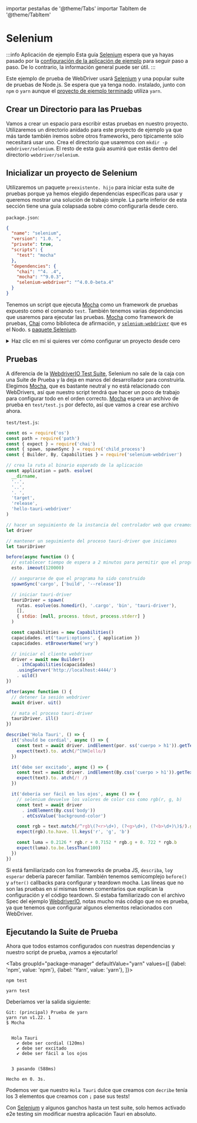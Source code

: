 importar pestañas de '@theme/Tabs' importar TabItem de '@theme/TabItem'

# Selenium

:::info Aplicación de ejemplo
Esta guía [Selenium][] espera que ya hayas pasado por la [configuración de la aplicación de ejemplo][] para seguir paso a paso. De lo contrario, la información general puede ser útil.
:::

Este ejemplo de prueba de WebDriver usará [Selenium][] y una popular suite de pruebas de Node.js. Se espera que ya tenga nodo. instalado, junto con `npm` o `yarn` aunque el [proyecto de ejemplo terminado][] utiliza `yarn`.

## Crear un Directorio para las Pruebas

Vamos a crear un espacio para escribir estas pruebas en nuestro proyecto. Utilizaremos un directorio anidado para este proyecto de ejemplo ya que más tarde también iremos sobre otros frameworks, pero típicamente sólo necesitará usar uno. Crea el directorio que usaremos con `mkdir -p webdriver/selenium`. El resto de esta guía asumirá que estás dentro del directorio `webdriver/selenium`.

## Inicializar un proyecto de Selenium

Utilizaremos un paquete `preexistente. hijo` para iniciar esta suite de pruebas porque ya hemos elegido dependencias específicas para usar y queremos mostrar una solución de trabajo simple. La parte inferior de esta sección tiene una guía colapsada sobre cómo configurarla desde cero.

`package.json`:

```json
{
  "name": "selenium",
  "version": "1.0. ",
  "private": true,
  "scripts": {
    "test": "mocha"
  },
  "dependencies": {
    "chai": "^4. .4",
    "mocha": "^9.0.3",
    "selenium-webdriver": "^4.0.0-beta.4"
  }
}
```

Tenemos un script que ejecuta [Mocha][] como un framework de pruebas expuesto como el comando `test`. También tenemos varias dependencias que usaremos para ejecutar las pruebas. [Mocha][] como framework de pruebas, [Chai][] como biblioteca de afirmación, y [`selenium-webdriver`][] que es el Nodo. s [paquete Selenium][].

<details><summary>Haz clic en mí si quieres ver cómo configurar un proyecto desde cero</summary>

Si quieres instalar las dependencias desde cero, simplemente ejecuta el siguiente comando.

<Tabs groupId="package-manager"
defaultValue="yarn"
values={[
{label: 'npm', value: 'npm'}, {label: 'Yarn', value: 'yarn'},
]}>
<TabItem value="npm">

```shell
npm install mocha chai selenium-webdriver
```

</TabItem>

<TabItem value="yarn">

```shell
yarn add mocha chai selenium-webdriver
```

</TabItem>
</Tabs>

Yo sugiero también añadir un `"test": "mocha"` elemento en el paquete `. hijo` `"scripts"` clave para que Mocha en ejecución pueda ser llamado simplemente con

<Tabs groupId="package-manager"
defaultValue="yarn"
values={[
{label: 'npm', value: 'npm'}, {label: 'Yarn', value: 'yarn'},
]}>
<TabItem value="npm">

```shell
npm test
```

</TabItem>

<TabItem value="yarn">

```shell
yarn test
```

</TabItem>
</Tabs>

</details>

## Pruebas

A diferencia de la [WebdriverIO Test Suite](webdriverio#config), Selenium no sale de la caja con una Suite de Prueba y la deja en manos del desarrollador para construirla. Elegimos [Mocha][], que es bastante neutral y no está relacionado con WebDrivers, así que nuestro script tendrá que hacer un poco de trabajo para configurar todo en el orden correcto. [Mocha][] espera un archivo de prueba en `test/test.js` por defecto, así que vamos a crear ese archivo ahora.

`test/test.js`:

```js
const os = require('os')
const path = require('path')
const { expect } = require('chai')
const { spawn, spawnSync } = require('child_process')
const { Builder, By, Capabilities } = require('selenium-webdriver')

// crea la ruta al binario esperado de la aplicación
const application = path. esolve(
  __dirname,
  '..',
  '..',
  '. ',
  'target',
  'release',
  'hello-tauri-webdriver'
)

// hacer un seguimiento de la instancia del controlador web que creamos
let driver

// mantener un seguimiento del proceso tauri-driver que iniciamos
let tauriDriver

before(async function () {
  // establecer tiempo de espera a 2 minutos para permitir que el programa compile si necesita
  esto. imeout(120000)

  // asegurarse de que el programa ha sido construido
  spawnSync('cargo', ['build', '--release'])

  // iniciar tauri-driver
  tauriDriver = spawn(
    rutas. esolve(os.homedir(), '.cargo', 'bin', 'tauri-driver'),
    [],
    { stdio: [null, process. tdout, process.stderr] }
  )

  const capabilities = new Capabilities()
  capacidades. et('tauri:options', { application })
  capacidades. etBrowserName('wry')

  // iniciar el cliente webdriver
  driver = await new Builder()
    . ithCapabilities(capacidades)
    .usingServer('http://localhost:4444/')
    . uild()
})

after(async function () {
  // detener la sesión webdriver
  await driver. uit()

  // mata el proceso tauri-driver
  tauriDriver. ill()
})

describe('Hola Tauri', () => {
  it('should be cordial', async () => {
    const text = await driver. indElement(por. ss('cuerpo > h1')).getText()
    expect(text).to. atch(/^[hH]ello/)
  })

  it('debe ser excitado', async () => {
    const text = await driver. indElement(By.css('cuerpo > h1')).getText()
    expect(text).to. atch(/! /)
  })

  it('debería ser fácil en los ojos', async () => {
    // selenium devuelve los valores de color css como rgb(r, g, b)
    const text = await driver
      . indElement(By.css('body'))
      . etCssValue('background-color')

    const rgb = text.match(/^rgb\(?<r>\d+), (?<g>\d+), (?<b>\d+)\)$/).groups
    expect(rgb).to.have. ll.keys('r', 'g', 'b')

    const luma = 0.2126 * rgb.r + 0.7152 * rgb.g + 0. 722 * rgb.b
    expect(luma).to.be.lessThan(100)
  })
})
```

Si está familiarizado con los frameworks de prueba JS, `describa`, `lo`y `esperar` debería parecer familiar. También tenemos semicomplejo `before()` y `after()` callbacks para configurar y teardown mocha. Las líneas que no son las pruebas en sí mismas tienen comentarios que explican la configuración y el código teardown. Si estaba familiarizado con el archivo Spec del ejemplo [WebdriverIO](webdriverio#spec), notas mucho más código que no es prueba, ya que tenemos que configurar algunos elementos relacionados con WebDriver.

## Ejecutando la Suite de Prueba

Ahora que todos estamos configurados con nuestras dependencias y nuestro script de prueba, ¡vamos a ejecutarlo!

<Tabs groupId="package-manager"
defaultValue="yarn"
values={[
{label: 'npm', value: 'npm'}, {label: 'Yarn', value: 'yarn'},
]}>
<TabItem value="npm">

```shell
npm test
```

</TabItem>

<TabItem value="yarn">

```shell
yarn test
```

</TabItem>
</Tabs>

Deberíamos ver la salida siguiente:

```text
Git: (principal) Prueba de yarn
yarn run v1.22. 1
$ Mocha


  Hola Tauri
    ✔ debe ser cordial (120ms)
    ✔ debe ser excitado
    ✔ debe ser fácil a los ojos


  3 pasando (588ms)

Hecho en 0. 3s.
```

Podemos ver que nuestro `Hola Tauri` dulce que creamos con `decribe` tenía los 3 elementos que creamos con `¡` pase sus tests!

Con [Selenium][] y algunos ganchos hasta un test suite, solo hemos activado e2e testing sin modificar nuestra aplicación Tauri en absoluto.

[Selenium]: https://selenium.dev/

[paquete Selenium]: https://selenium.dev/
[proyecto de ejemplo terminado]: https://github.com/chippers/hello_tauri
[configuración de la aplicación de ejemplo]: ./setup.md
[Mocha]: https://mochajs.org/
[Chai]: https://www.chaijs.com/
[`selenium-webdriver`]: https://www.npmjs.com/package/selenium-webdriver
